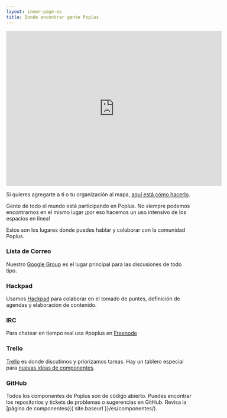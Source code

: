 ```yaml
---
layout: inner-page-es
title: Donde encontrar gente Poplus
---
```


<iframe src="https://mapsengine.google.com/map/u/0/embed?mid=zIRpJTfhUk3U.kz3_0IC6HoQ4" frameborder="0" height="420" width="583"></iframe>

Si quieres agregarte a ti o tu organización al mapa, [aquí está cómo hacerlo](https://github.com/poplus/home-poplus/wiki#adding-an-organization-to-the-map).

Gente de todo el mundo está participando en Poplus. No siempre podemos encontrarnos en el mismo lugar ¡por eso hacemos un uso intensivo de los espacios en línea!

Estos son los lugares donde puedes hablar y colaborar con la comunidad Poplus.

### Lista de Correo

Nuestro [Google Group](https://groups.google.com/forum/#!forum/poplus) es el lugar principal para las discusiones de todo tipo.

### Hackpad

Usamos [Hackpad](https://popluscon.hackpad.com/) para colaborar en el tomado de puntes, definición de agendas y elaboración de contenido.

### IRC

Para chatear en tiempo real usa #poplus en [Freenode](https://webchat.freenode.net/)

### Trello

[Trello](https://trello.com) es donde discutimos y priorizamos tareas. Hay un tablero especial para [nuevas ideas de componentes](https://trello.com/b/5gGF4xrJ/ideas-for-new-poplus-components).

### GitHub

Todos los componentes de Poplus son de código abierto. Puedes encontrar los repositorios y tickets de problemas o sugerencias en GitHub.
Revisa la [página de componentes({{ site.baseurl }}/es/componentes/).

